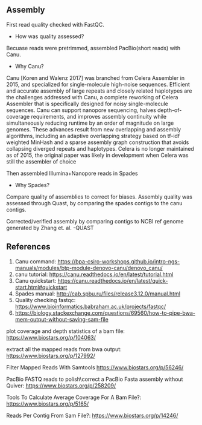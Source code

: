 ## Assembly
First read quality checked with FastQC.
 
 * How was quality assessed?
 

Becuase reads were pretrimmed, assembled PacBio(short reads) with Canu.
  * Why Canu?
  
  Canu [Koren and Walenz 2017] was branched from Celera Assembler in 2015, and specialized for single-molecule high-noise sequences. Efficient and accurate assembly of large repeats and closely related haplotypes are the challenges addressed with Canu, a complete reworking of Celera Assembler that is specifically designed for noisy single-molecule sequences. Canu can support nanopore sequencing, halves depth-of-coverage requirements, and improves assembly continuity while simultaneously reducing runtime by an order of magnitude on large genomes. These advances result from new overlapping and assembly algorithms, including an adaptive overlapping strategy based on tf-idf weighted MinHash and a sparse assembly graph construction that avoids collapsing diverged repeats and haplotypes. Celera is no longer maintained as of 2015, the original paper was likely in development when Celera was still the assembler of choice

Then assembled Illumina+Nanopore reads in Spades

  * Why Spades?
  
  Compare quality of assemblies to correct for biases. Assembly quality was assessed through Quast, by comparing the spades contigs to the canu contigs.

Corrected/verified assembly by comparing contigs to NCBI ref genome generated by Zhang et. al.
-QUAST


## References
1. Canu command: https://bpa-csiro-workshops.github.io/intro-ngs-manuals/modules/btp-module-denovo-canu/denovo_canu/
2. canu tutorial: https://canu.readthedocs.io/en/latest/tutorial.html
3. Canu quickstart: https://canu.readthedocs.io/en/latest/quick-start.html#quickstart
4. Spades manual: http://cab.spbu.ru/files/release3.12.0/manual.html
5. Quality checking fastqc: https://www.bioinformatics.babraham.ac.uk/projects/fastqc/
6. https://biology.stackexchange.com/questions/69560/how-to-pipe-bwa-mem-output-without-saving-sam-file

plot coverage and depth statistics of a bam file: https://www.biostars.org/p/104063/

extract all the mapped reads from bwa output: https://www.biostars.org/p/127992/

 Filter Mapped Reads With Samtools https://www.biostars.org/p/56246/

PacBio FASTQ reads to polish\correct a PacBio Fasta assembly without Quiver: https://www.biostars.org/p/258209/

Tools To Calculate Average Coverage For A Bam File?: https://www.biostars.org/p/5165/

Reads Per Contig From Sam File?: https://www.biostars.org/p/14246/
